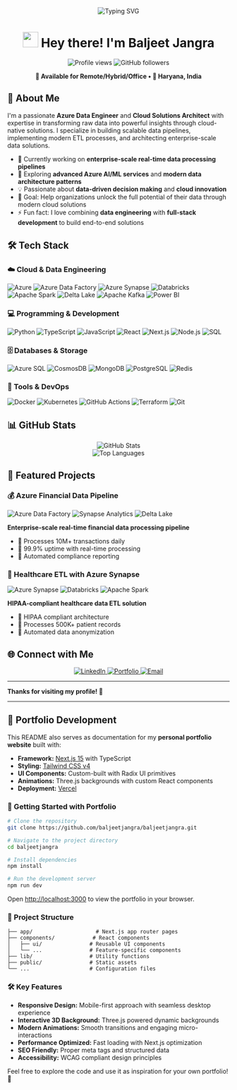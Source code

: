 <div align="center">
  <img src="https://readme-typing-svg.demolab.com?font=Fira+Code&size=32&duration=2800&pause=2000&color=4C71F7&center=true&vCenter=true&width=940&lines=Azure+Data+Engineer;Cloud+Solutions+Architect;Data+Pipeline+Specialist;Full-Stack+Developer" alt="Typing SVG" />
</div>

<h1 align="center">
  <img src="https://media.giphy.com/media/hvRJCLFzcasrR4ia7z/giphy.gif" width="35">
  Hey there! I'm Baljeet Jangra
</h1>

<div align="center">
  <img src="https://komarev.com/ghpvc/?username=baljeetjangra&label=Profile%20views&color=0e75b6&style=flat" alt="Profile views" />
  <img src="https://img.shields.io/github/followers/baljeetjangra?label=Followers&style=social" alt="GitHub followers" />
</div>

<p align="center">
  <strong>🌟 Available for Remote/Hybrid/Office • 📍 Haryana, India</strong>
</p>

## 🚀 About Me

I'm a passionate **Azure Data Engineer** and **Cloud Solutions Architect** with expertise in transforming raw data into powerful insights through cloud-native solutions. I specialize in building scalable data pipelines, implementing modern ETL processes, and architecting enterprise-scale data solutions.

- 🔭 Currently working on **enterprise-scale real-time data processing pipelines**
- 🌱 Exploring **advanced Azure AI/ML services** and **modern data architecture patterns**
- 💡 Passionate about **data-driven decision making** and **cloud innovation**
- 🎯 Goal: Help organizations unlock the full potential of their data through modern cloud solutions
- ⚡ Fun fact: I love combining **data engineering** with **full-stack development** to build end-to-end solutions

## 🛠️ Tech Stack

### ☁️ Cloud & Data Engineering

<p>
  <img src="https://img.shields.io/badge/Microsoft%20Azure-0078D4?style=for-the-badge&logo=microsoft-azure&logoColor=white" alt="Azure"/>
  <img src="https://img.shields.io/badge/Azure%20Data%20Factory-0078D4?style=for-the-badge&logo=microsoft-azure&logoColor=white" alt="Azure Data Factory"/>
  <img src="https://img.shields.io/badge/Azure%20Synapse-0078D4?style=for-the-badge&logo=microsoft-azure&logoColor=white" alt="Azure Synapse"/>
  <img src="https://img.shields.io/badge/Databricks-FF3621?style=for-the-badge&logo=databricks&logoColor=white" alt="Databricks"/>
  <img src="https://img.shields.io/badge/Apache%20Spark-E25A1C?style=for-the-badge&logo=apache-spark&logoColor=white" alt="Apache Spark"/>
  <img src="https://img.shields.io/badge/Delta%20Lake-00ADD8?style=for-the-badge&logo=delta&logoColor=white" alt="Delta Lake"/>
  <img src="https://img.shields.io/badge/Apache%20Kafka-231F20?style=for-the-badge&logo=apache-kafka&logoColor=white" alt="Apache Kafka"/>
  <img src="https://img.shields.io/badge/Power%20BI-F2C811?style=for-the-badge&logo=power-bi&logoColor=black" alt="Power BI"/>
</p>

### 💻 Programming & Development

<p>
  <img src="https://img.shields.io/badge/Python-3776AB?style=for-the-badge&logo=python&logoColor=white" alt="Python"/>
  <img src="https://img.shields.io/badge/TypeScript-007ACC?style=for-the-badge&logo=typescript&logoColor=white" alt="TypeScript"/>
  <img src="https://img.shields.io/badge/JavaScript-F7DF1E?style=for-the-badge&logo=javascript&logoColor=black" alt="JavaScript"/>
  <img src="https://img.shields.io/badge/React-20232A?style=for-the-badge&logo=react&logoColor=61DAFB" alt="React"/>
  <img src="https://img.shields.io/badge/Next.js-000000?style=for-the-badge&logo=nextdotjs&logoColor=white" alt="Next.js"/>
  <img src="https://img.shields.io/badge/Node.js-43853D?style=for-the-badge&logo=node.js&logoColor=white" alt="Node.js"/>
  <img src="https://img.shields.io/badge/SQL-4479A1?style=for-the-badge&logo=mysql&logoColor=white" alt="SQL"/>
</p>

### 🗄️ Databases & Storage

<p>
  <img src="https://img.shields.io/badge/Azure%20SQL-CC2927?style=for-the-badge&logo=microsoft-sql-server&logoColor=white" alt="Azure SQL"/>
  <img src="https://img.shields.io/badge/CosmosDB-0078D4?style=for-the-badge&logo=microsoft-azure&logoColor=white" alt="CosmosDB"/>
  <img src="https://img.shields.io/badge/MongoDB-4EA94B?style=for-the-badge&logo=mongodb&logoColor=white" alt="MongoDB"/>
  <img src="https://img.shields.io/badge/PostgreSQL-316192?style=for-the-badge&logo=postgresql&logoColor=white" alt="PostgreSQL"/>
  <img src="https://img.shields.io/badge/Redis-DC382D?style=for-the-badge&logo=redis&logoColor=white" alt="Redis"/>
</p>

### 🔧 Tools & DevOps

<p>
  <img src="https://img.shields.io/badge/Docker-2496ED?style=for-the-badge&logo=docker&logoColor=white" alt="Docker"/>
  <img src="https://img.shields.io/badge/Kubernetes-326CE5?style=for-the-badge&logo=kubernetes&logoColor=white" alt="Kubernetes"/>
  <img src="https://img.shields.io/badge/GitHub%20Actions-2088FF?style=for-the-badge&logo=github-actions&logoColor=white" alt="GitHub Actions"/>
  <img src="https://img.shields.io/badge/Terraform-7B42BC?style=for-the-badge&logo=terraform&logoColor=white" alt="Terraform"/>
  <img src="https://img.shields.io/badge/Git-F05032?style=for-the-badge&logo=git&logoColor=white" alt="Git"/>
</p>

<!-- ## 🏆 Certifications

| Certification                                                                                                                                                                       | Issuer       | Code        | Status    |
| ----------------------------------------------------------------------------------------------------------------------------------------------------------------------------------- | ------------ | ----------- | --------- |
| ![Microsoft Azure Data Engineer](https://img.shields.io/badge/Microsoft-Azure%20Data%20Engineer-0078D4?style=for-the-badge&logo=microsoft-azure&logoColor=white)                    | Microsoft    | **DP-203**  | ✅ Active |
| ![Google Cloud Professional Data Engineer](https://img.shields.io/badge/Google%20Cloud-Professional%20Data%20Engineer-4285F4?style=for-the-badge&logo=google-cloud&logoColor=white) | Google Cloud | **GCP-PDE** | ✅ Active |
| ![Microsoft Azure Fundamentals](https://img.shields.io/badge/Microsoft-Azure%20Fundamentals-0078D4?style=for-the-badge&logo=microsoft-azure&logoColor=white)                        | Microsoft    | **AZ-900**  | ✅ Active |
| ![Microsoft Data Fundamentals](https://img.shields.io/badge/Microsoft-Data%20Fundamentals-0078D4?style=for-the-badge&logo=microsoft-azure&logoColor=white)                          | Microsoft    | **DP-900**  | ✅ Active | -->

## 📊 GitHub Stats

<div align="center">
  <img src="https://github-readme-stats.vercel.app/api?username=baljeetjangra&theme=react&hide_border=true&include_all_commits=true&count_private=true" alt="GitHub Stats" />
  <!-- <img src="https://github-readme-streak-stats.herokuapp.com/?user=baljeetjangra&theme=react&hide_border=true" alt="GitHub Streak" /> -->
</div>

<div align="center">
  <img src="https://github-readme-stats.vercel.app/api/top-langs/?username=baljeetjangra&theme=react&hide_border=true&include_all_commits=true&count_private=true&layout=compact" alt="Top Languages" />
</div>

## 🚀 Featured Projects

### 💰 Azure Financial Data Pipeline

![Azure Data Factory](https://img.shields.io/badge/Azure%20Data%20Factory-0078D4?style=flat-square&logo=microsoft-azure&logoColor=white)
![Synapse Analytics](https://img.shields.io/badge/Synapse%20Analytics-0078D4?style=flat-square&logo=microsoft-azure&logoColor=white)
![Delta Lake](https://img.shields.io/badge/Delta%20Lake-00ADD8?style=flat-square&logo=delta&logoColor=white)

**Enterprise-scale real-time financial data processing pipeline**

- 🔹 Processes 10M+ transactions daily
- 🔹 99.9% uptime with real-time processing
- 🔹 Automated compliance reporting

### 🏥 Healthcare ETL with Azure Synapse

![Azure Synapse](https://img.shields.io/badge/Azure%20Synapse-0078D4?style=flat-square&logo=microsoft-azure&logoColor=white)
![Databricks](https://img.shields.io/badge/Databricks-FF3621?style=flat-square&logo=databricks&logoColor=white)
![Apache Spark](https://img.shields.io/badge/Apache%20Spark-E25A1C?style=flat-square&logo=apache-spark&logoColor=white)

**HIPAA-compliant healthcare data ETL solution**

- 🔹 HIPAA compliant architecture
- 🔹 Processes 500K+ patient records
- 🔹 Automated data anonymization

<!-- ## 💼 Professional Experience

🏢 **Senior Azure Data Engineer** @ CloudTech Solutions _(2023 - Present)_

- Leading enterprise data initiatives with Azure Data Factory and Synapse Analytics
- Processing 500+ TB monthly data volume with real-time streaming solutions
- Implementing scalable ETL pipelines for Fortune 500 clients

🏢 **Data Engineer** @ DataFlow Innovations _(2022 - 2023)_

- Transitioned from full-stack to data engineering
- Built automated data pipelines and optimized database performance
- Implemented modern data warehouse solutions

🏢 **Senior Full-Stack Developer** @ WebSolutions Pro _(2021 - 2022)_

- Led MERN stack development projects
- Implemented modern DevOps practices and cloud technologies
- Started exploring data processing and analytics

## 📝 Latest Blog Posts

- [Building Real-time Data Pipelines with Azure Stream Analytics](https://blog.baljeetjangra.com/real-time-pipelines) - _12.5K views_
- [Delta Lake vs Traditional Data Warehouses: A Complete Comparison](https://blog.baljeetjangra.com/delta-lake-comparison) - _8.2K views_
- [Optimizing Azure Data Factory for Cost and Performance](https://blog.baljeetjangra.com/adf-optimization) - _6.8K views_ -->

## 🌐 Connect with Me

<div align="center">
  <a href="https://linkedin.com/in/baljeetjangra" target="_blank">
    <img src="https://img.shields.io/badge/LinkedIn-0077B5?style=for-the-badge&logo=linkedin&logoColor=white" alt="LinkedIn"/>
  </a>
  <!-- <a href="https://twitter.com/baljeetjangra" target="_blank">
    <img src="https://img.shields.io/badge/Twitter-1DA1F2?style=for-the-badge&logo=twitter&logoColor=white" alt="Twitter"/>
  </a> -->
  <a href="https://baljeetjangra.com" target="_blank">
    <img src="https://img.shields.io/badge/Portfolio-FF7139?style=for-the-badge&logo=Firefox-Browser&logoColor=white" alt="Portfolio"/>
  </a>
  <!-- <a href="https://blog.baljeetjangra.com" target="_blank">
    <img src="https://img.shields.io/badge/Blog-21759B?style=for-the-badge&logo=WordPress&logoColor=white" alt="Blog"/>
  </a> -->
  <a href="mailto:baljeet@example.com">
    <img src="https://img.shields.io/badge/Email-D14836?style=for-the-badge&logo=gmail&logoColor=white" alt="Email"/>
  </a>
</div>

---

**Thanks for visiting my profile! 🚀**

---

## 🎯 Portfolio Development

This README also serves as documentation for my **personal portfolio website** built with:

- **Framework:** [Next.js 15](https://nextjs.org/) with TypeScript
- **Styling:** [Tailwind CSS v4](https://tailwindcss.com/)
- **UI Components:** Custom-built with Radix UI primitives
- **Animations:** Three.js backgrounds with custom React components
- **Deployment:** [Vercel](https://vercel.com/)

### 🚀 Getting Started with Portfolio

```bash
# Clone the repository
git clone https://github.com/baljeetjangra/baljeetjangra.git

# Navigate to the project directory
cd baljeetjangra

# Install dependencies
npm install

# Run the development server
npm run dev
```

Open [http://localhost:3000](http://localhost:3000) to view the portfolio in your browser.

### 📁 Project Structure

```
├── app/                    # Next.js app router pages
├── components/            # React components
│   ├── ui/               # Reusable UI components
│   └── ...               # Feature-specific components
├── lib/                  # Utility functions
├── public/               # Static assets
└── ...                   # Configuration files
```

### 🛠️ Key Features

- **Responsive Design:** Mobile-first approach with seamless desktop experience
- **Interactive 3D Background:** Three.js powered dynamic backgrounds
- **Modern Animations:** Smooth transitions and engaging micro-interactions
- **Performance Optimized:** Fast loading with Next.js optimization
- **SEO Friendly:** Proper meta tags and structured data
- **Accessibility:** WCAG compliant design principles

Feel free to explore the code and use it as inspiration for your own portfolio! 🚀
